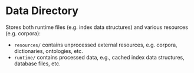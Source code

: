 # Data Directory

Stores both runtime files (e.g. index data structures) and various resources (e.g. corpora):

- `resources/` contains unprocessed external resources, e.g. corpora, dictionaries, ontologies, etc.
- `runtime/` contains processed data, e.g., cached index data structures, database files, etc.